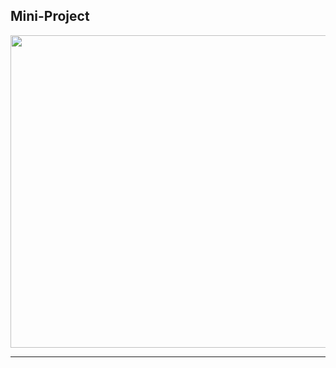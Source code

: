 ## Mini-Project
<img src="https://img-a.udemycdn.com/course/750x422/924806_1d70_2.jpg" width="1500" height="500" alt=""> 

---
